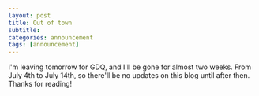 ```yaml
---
layout: post
title: Out of town
subtitle: 
categories: announcement
tags: [announcement]
---
```


I'm leaving tomorrow for GDQ, and I'll be gone for almost two weeks. From July 4th to July 14th, so there'll be no updates on this blog until after then. Thanks for reading!